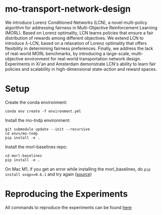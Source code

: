 # mo-transport-network-design
We introduce Lorenz Conditioned Networks (LCN), a novel multi-policy algorithm for addressing fairness in Multi-Objective Reinforcement Learning (MORL). Based on Lorenz optimality, LCN learns policies that ensure a fair distribution of rewards among different objectives. We extend LCN to introduce $\lambda$-LCN, based on a relaxation of Lorenz optimality that offers flexibility in determining fairness preferences. Finally, we address the lack of real-world MORL benchmarks, by introducing a large-scale, multi-objective environment for real-world transportation network design. Experiments in Xi'an and Amsterdam demonstrate LCN's ability to learn fair policies and scalability in high-dimensional state-action and reward spaces.


# Setup
Create the conda environment:
```
conda env create -f environment.yml
```

Install the mo-tndp environment:
```
git submodule update --init --recursive
cd envs/mo-tndp
pip install -e .
```

Install the morl-baselines repo:
```
cd morl-baselines
pip install -e .
```

On Mac M1, if you get an error while installing the morl_baselines, do `pip install osqp==0.6.1` and try again ([source](https://stackoverflow.com/questions/65920955/failed-building-wheel-for-qdldl-when-installing-cvxpy))

# Reproducing the Experiments
All commands to reproduce the experiments can be found [here](https://aware-night-ab1.notion.site/Project-B-MO-LCN-Experiment-Tracker-b4d21ab160eb458a9cff9ab9314606a7)
